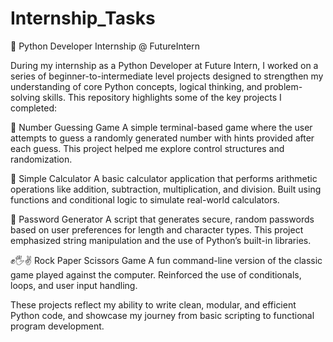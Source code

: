 # Internship_Tasks

🚀 Python Developer Internship @ FutureIntern

During my internship as a Python Developer at Future Intern, I worked on a series of beginner-to-intermediate level projects designed to strengthen my understanding of core Python concepts, logical thinking, and problem-solving skills. This repository highlights some of the key projects I completed:

🎯 Number Guessing Game
A simple terminal-based game where the user attempts to guess a randomly generated number with hints provided after each guess. This project helped me explore control structures and randomization.

🧮 Simple Calculator
A basic calculator application that performs arithmetic operations like addition, subtraction, multiplication, and division. Built using functions and conditional logic to simulate real-world calculators.

🔐 Password Generator
A script that generates secure, random passwords based on user preferences for length and character types. This project emphasized string manipulation and the use of Python’s built-in libraries.

✊🖐✌ Rock Paper Scissors Game
A fun command-line version of the classic game played against the computer. Reinforced the use of conditionals, loops, and user input handling.


These projects reflect my ability to write clean, modular, and efficient Python code, and showcase my journey from basic scripting to functional program development.
